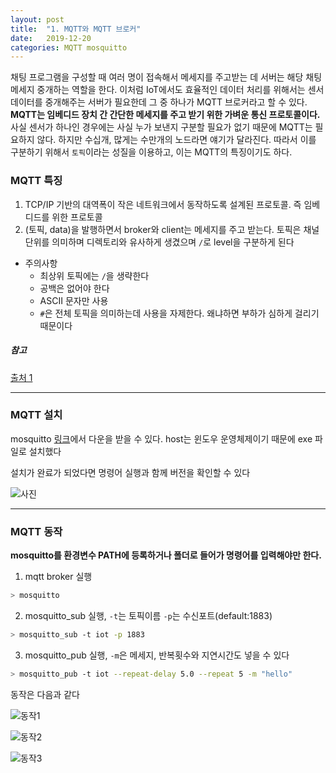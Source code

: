 ```yaml
---
layout: post
title:  "1. MQTT와 MQTT 브로커"
date:   2019-12-20
categories: MQTT mosquitto
---
```


채팅 프로그램을 구성할 때 여러 명이 접속해서 메세지를 주고받는 데 서버는 해당 채팅메세지 중개하는 역할을 한다. 이처럼 IoT에서도 효율적인 데이터 처리를 위해서는 센서 데이터를 중개해주는 서버가 필요한데 그 중 하나가 MQTT 브로커라고 할 수 있다. __MQTT는 임베디드 장치 간 간단한 메세지를 주고 받기 위한 가벼운 통신 프로토콜이다.__ 사실 센서가 하나인 경우에는 사실 누가 보낸지 구분할 필요가 없기 때문에 MQTT는 필요하지 않다. 하지만 수십개, 많게는 수만개의 노드라면 얘기가 달라진다. 따라서 이를 구분하기 위해서 `토픽`이라는 성질을 이용하고, 이는 MQTT의 특징이기도 하다.

### MQTT 특징
1. TCP/IP 기반의 대역폭이 작은 네트워크에서 동작하도록 설계된 프로토콜. 즉 임베디드를 위한 프로토콜
2. (토픽, data)을 발행하면서 broker와 client는 메세지를 주고 받는다. 토픽은 채널 단위를 의미하며 디렉토리와 유사하게 생겼으며 `/`로 level을 구분하게 된다
  * 주의사항
    * 최상위 토픽에는 `/`을 생략한다
    * 공백은 없어야 한다
    * ASCII 문자만 사용
    * `#`은 전체 토픽을 의미하는데 사용을 자제한다. 왜냐하면 부하가 심하게 걸리기 때문이다

##### 참고
[출처 1](http://www.hardcopyworld.com/gnuboard5/bbs/board.php?bo_table=lecture_iot&wr_id=26)

---

### MQTT 설치
mosquitto [링크](https://mosquitto.org/download/)에서 다운을 받을 수 있다. host는 윈도우 운영체제이기 때문에 exe 파일로 설치했다

설치가 완료가 되었다면 명령어 실행과 함께 버전을 확인할 수 있다

![사진](https://drive.google.com/uc?id=1Ub89BwMX--w05kiwv5e-z_XRTRzbuZml)

---

### MQTT 동작
__mosquitto를 환경변수 PATH에 등록하거나 폴더로 들어가 명령어를 입력해야만 한다.__
1. mqtt broker 실행
  ```bash
  > mosquitto
  ```

2. mosquitto_sub 실행, `-t`는 토픽이름 `-p`는 수신포트(default:1883)
  ```bash
  > mosquitto_sub -t iot -p 1883
  ```

3. mosquitto_pub 실행, `-m`은 메세지, 반복횟수와 지연시간도 넣을 수 있다
  ```bash
  > mosquitto_pub -t iot --repeat-delay 5.0 --repeat 5 -m "hello"
  ```

동작은 다음과 같다

![동작1](https://drive.google.com/uc?id=1K3qPvMQM_GxCipg_-nIz3pZLNdu_F5Yx)

![동작2](https://drive.google.com/uc?id=1wCVYXkD215yN2jY2YXUlVz86bXJ9M6p2)

![동작3](https://drive.google.com/uc?id=1eTW7ekOlf5FVn0JyfbWsxeosWikF1aPr)

